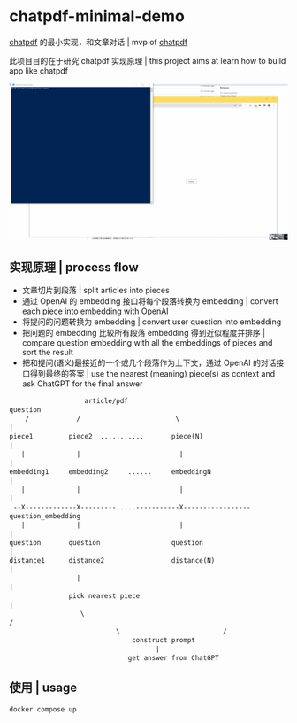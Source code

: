 # chatpdf-minimal-demo

[chatpdf](https://www.chatpdf.com/) 的最小实现，和文章对话 | mvp of [chatpdf](https://www.chatpdf.com/)

此项目目的在于研究 chatpdf 实现原理 | this project aims at learn how to build app like chatpdf

![screenshot](./screenshot.gif)

## 实现原理 | process flow

- 文章切片到段落 | split articles into pieces
- 通过 OpenAI 的 embedding 接口将每个段落转换为 embedding | convert each piece into embedding with OpenAI
- 将提问的问题转换为 embedding | convert user question into embedding
- 把问题的 embedding 比较所有段落 embedding 得到近似程度并排序 | compare question embedding with all the embeddings of pieces and sort the result
- 把和提问(语义)最接近的一个或几个段落作为上下文，通过 OpenAI 的对话接口得到最终的答案 | use the nearest (meaning) piece(s) as context and ask ChatGPT for the final answer

```
                   article/pdf                                    question
    /            /                        \                           |
piece1         piece2  ...........       piece(N)                     |
   |             |                         |                          |
embedding1     embedding2     ......     embeddingN                   |
   |             |                         |                          |
 --X-------------X---------.....-----------X-----------------   question_embedding  
   |             |                         |                          |
question       question                  question                     |
distance1      distance2                 distance(N)                  |
                 |                                                    |
               pick nearest piece                                     |
                  \                                                   /
                           \                          /
                               construct prompt
                                     |
                              get answer from ChatGPT
```

## 使用 | usage

```
docker compose up
```
